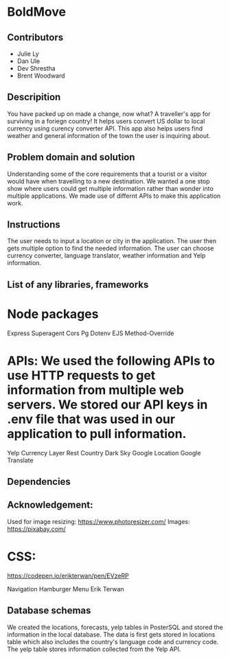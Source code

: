 # BoldMove

## Contributors
* Julie Ly
* Dan Ule
* Dev Shrestha
* Brent Woodward

## Descripition 
You have packed up on made a change, now what? A traveller's app for surviving in a foriegn country! It helps users convert US dollar to local currency using curency converter API. This app also helps users find weather and general information of the town the user is inquiring about. 

## Problem domain and solution
Understanding some of the core requirements that a tourist or a visitor would have when travelling to a new destination. We wanted a one stop show where users could get multiple information rather than wonder into multiple applications. We made use of differnt APIs to make this application work. 

## Instructions
The user needs to input a location or city in the application. The user then gets multiple option to find the needed information. The user can choose currency converter, language translator, weather information and Yelp information. 


## List of any libraries, frameworks

# Node packages 
Express
Superagent
Cors
Pg
Dotenv
EJS
Method-Override

# APIs: We used the following APIs to use HTTP requests to get information from multiple web servers. We stored our API keys in .env file that was used in our application to pull information.   
Yelp
Currency Layer
Rest Country
Dark Sky
Google Location
Google Translate

## Dependencies

## Acknowledgement: 
Used for image resizing: https://www.photoresizer.com/ 
Images: https://pixabay.com/

# CSS:
https://codepen.io/erikterwan/pen/EVzeRP

Navigation Hamburger Menu
Erik Terwan

## Database schemas
We created the locations, forecasts, yelp tables in PosterSQL and stored the information in the local database. The data is first gets stored in locations table which also includes the country's language code and currency code. The yelp table stores information collected from the Yelp API. 

